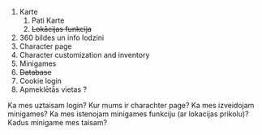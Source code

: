 1. Karte
    1. Pati Karte
    2. ~~Lokācijas funkcija~~
2. 360 bildes un info lodzini
3. Character page
4. Character customization and inventory
5. Minigames
6. ~~Database~~
7. Cookie login
8. Apmeklētās vietas ?


Ka mes uztaisam login?
Kur mums ir charachter page?
Ka mes izveidojam minigames?
Ka mes istenojam minigames funkciju (ar lokacijas prikolu)?
Kadus minigame mes taisam?